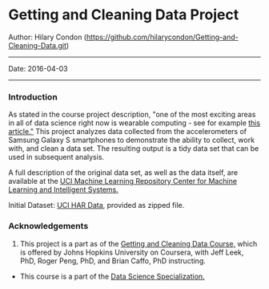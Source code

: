 Getting and Cleaning Data Project
====================================
Author: Hilary Condon  (https://github.com/hilarycondon/Getting-and-Cleaning-Data.git)
***
Date: 2016-04-03
***

### Introduction

As stated in the course project description, "one of the most exciting areas in all of data science right now is wearable computing - see for example [this article."](http://www.insideactivitytracking.com/data-science-activity-tracking-and-the-battle-for-the-worlds-top-sports-brand/) This project analyzes data collected from the accelerometers of Samsung Galaxy S smartphones to demonstrate the ability to collect, work with, and clean a data set. The resulting output is a tidy data set that can be used in subsequent analysis.

A full description of the original data set, as well as the data itself, are available at the [UCI Machine Learning Repository Center for Machine Learning and Intelligent Systems.](http://archive.ics.uci.edu/ml/datasets/Human+Activity+Recognition+Using+Smartphones)

Initial Dataset: [UCI HAR Data](http://d396qusza40orc.cloudfront.net/getdata%2Fprojectfiles%2FUCI%20HAR%20Dataset.zip), provided as zipped file.



### Acknowledgements
1. This project is a part as of the [Getting and Cleaning Data Course,](https://www.coursera.org/learn/data-cleaning/) which is offered by Johns Hopkins University on Coursera, with Jeff Leek, PhD, Roger Peng, PhD, and Brian Caffo, PhD instructing.
  + This course is a part of the [Data Science Specialization.](http://www.coursera.org/specializations/jhu-data-science)

  
